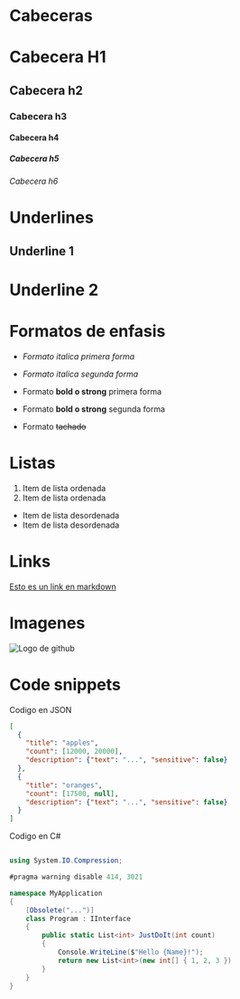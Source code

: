 # Cabeceras
# Cabecera H1
## Cabecera h2
### Cabecera h3
#### Cabecera h4
##### Cabecera h5
###### Cabecera h6

# Underlines
Underline 1
-----------
Underline 2
===========

# Formatos de enfasis
- *Formato italica primera forma*
- _Formato italica segunda forma_

- Formato **bold o strong** primera forma
- Formato __bold o strong__ segunda forma

- Formato ~~tachado~~

# Listas
1. Item de lista ordenada
2. Item de lista ordenada
- Item de lista desordenada
- Item de lista desordenada

# Links
[Esto es un link en markdown](http://www.google.com)

# Imagenes
![Logo de github](https://imageog.flaticon.com/icons/png/512/25/25231.png?size=1200x630f&pad=10,10,10,10&ext=png&bg=FFFFFFFF)

# Code snippets
Codigo en JSON
``` JSON
[
  {
    "title": "apples",
    "count": [12000, 20000],
    "description": {"text": "...", "sensitive": false}
  },
  {
    "title": "oranges",
    "count": [17500, null],
    "description": {"text": "...", "sensitive": false}
  }
]

```
Codigo en C#
``` C#

using System.IO.Compression;

#pragma warning disable 414, 3021

namespace MyApplication
{
    [Obsolete("...")]
    class Program : IInterface
    {
        public static List<int> JustDoIt(int count)
        {
            Console.WriteLine($"Hello {Name}!");
            return new List<int>(new int[] { 1, 2, 3 })
        }
    }
}

```
